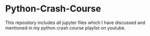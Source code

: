 # Python-Crash-Course
This repository includes all jupyter files which I have discussed and mentioned in my python crash course playlist on youtube.
